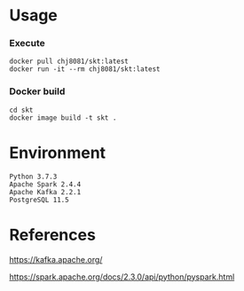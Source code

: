 # Usage


### Execute
```
docker pull chj8081/skt:latest
docker run -it --rm chj8081/skt:latest
```


### Docker build
```
cd skt
docker image build -t skt .
```


# Environment
```
Python 3.7.3
Apache Spark 2.4.4
Apache Kafka 2.2.1
PostgreSQL 11.5
```
# References

https://kafka.apache.org/

https://spark.apache.org/docs/2.3.0/api/python/pyspark.html
